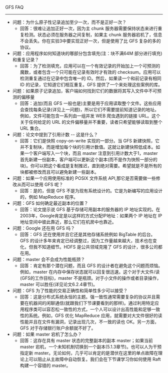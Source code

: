 GFS FAQ
*** 
* 问题：为什么原子性记录追加至少一次，而不是正好一次？
    * 回答：很难让追加正好一次，因为主 chunk 服务器需要保持状态来进行重复检测。状态必须在服务器之间复制，如果主 chunk 服务器宕机了，信息不会丢失。你在实验3中要实现正好一次，但是使用了比 GFS 复杂的多的协议。
* 问题：应用程序如何知道块的哪部分包含填充(注：块不满64M 部分进行填充)和重复记录？
    * 回答：为了检测填充，应用可以在一个有效记录的开始加上一个可预测的魔数，或者包含一个只可能在记录有效时才有效的 checksum。应用可以检测重复通过在记录中包含唯一的 ID。然后，如果读一个和前记录有相同 ID 的记录，它知道它们相互重复。GFS 提供了一个来处理这些案例的库。
* 问题：如果原子记录追加，客户端如何找到它们的数据将其写入文件中不可预测的偏移量
    * 回答：追加(而且 GFS 一般也是)主要是用于应用读取整个文件。这些应用会查找每条记录(详见上一问题)，所以它们不需要提前知道记录的地址。例如，文件可能包含一系列由一组并发 WEB 爬虫遇到的链接 URL。这个关于任何给定的 URL 的文件偏移量并不重要，读者只希望能够读取到整个 URL 集合。
* 问题：论文中提到了引用计数 -- 这是什么？
    * 回答：它们是快照 copy-on-write 实现的一部分。当 GFS 新建快照，它并不复制块，而是增加每个块的引用计数值。这就让新建快照低成本。如果一个客户端写入一个块，而且 master 注意到引用计数大于1，master 首先新建一份副本，客户端可以更新这个副本(而不是作为快照一部分的块)。你可以把这个看成是复制推迟，直到绝对需要。希望就是不是所有的块都被修改而且可以避免新建一些副本。
* 问题：如果一个应用使用标准的 POSIX 文件系统 API,那它是否需要做一些修改从而可以使用 GFS 呢？
    * 回答：是的，但是 GFS 不是为现有系统设计的。它是为新编写的应用设计的，例如 MapReduce 程序。
* 问题：GFS 如何确定最近副本的位置？
    * 回答：论文提示说 GFS 基于存储可用副本的服务器的 IP 地址实现的。在2003年，Google肯定是以这样的方式分配IP地址：如果两个 IP 地址在 IP 地址空间中彼此靠近，那么它们在机房中也靠近。
* 问题：Google 还在用 GFS 吗？
    * 回答：GFS 还在使用并且它还是其他存储系统例如 BigTable 的后台。GFS 的设计多年来肯定已经调整过，因为工作量越来越大，技术也在变化，但我不知道细节。HDFS 是公共领域克隆了 GFS 的设计，很多公司都在用。
* 问题：master 会不会成为性能瓶颈？
    * 回答：肯定有那个潜在问题，而且 GFS 的设计者在避免这个问题而烦恼。例如，master 在内存中保存状态就可以回复很迅速。这个对于大文件/读(GFS的工作目标)，master 不是瓶颈。对于小文件的操作或者目录操作，master 可以胜任(详见论文6.2.4章节)。
* 问题：GFS 为了性能的交易正确性和简单性多少可以接受？
    * 回答：这是分布式系统永恒的主题。强一致性通常需要复杂的协议并且需要在机器间的闲聊通信(就跟我们下节课要看到的那样)。通过利用特定应用程序类可以容忍松一致性的方式，一个人可以设计出高性能和足够一致性的系统。例如，GFS 优化 MapReduce 应用，就需要对大文件很好的读性能并且在文件有漏洞，记录出现几次，不一致的读也 OK。另一方面，GFS 对于存储银行账户余额就不好了。
* 问题：如果 master 宕机了怎么办？
    * 回答：这存在具有 master 状态的完整副本的副本 master；如果当前 master 宕机，一个未知机制切换到一个副本(5.1.3章节)。也可以人为干预指定新 master。无论如何，几乎可以肯定的是潜伏在这里的单点故障在理论上可以阻止从主故障中自动恢复。我们会在下节课学习你如何使用 Raft 构建一个容错的 master。